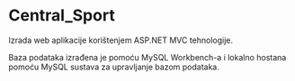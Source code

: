# Central_Sport
 Izrada web aplikacije korištenjem ASP.NET MVC tehnologije.

Baza podataka izrađena je pomoću MySQL Workbench-a i lokalno hostana pomoću MySQL sustava za upravljanje bazom podataka.
